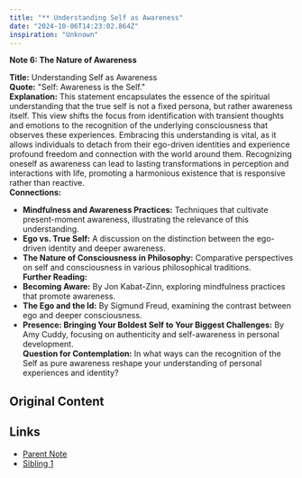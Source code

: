 ```yaml
---
title: "** Understanding Self as Awareness"
date: "2024-10-06T14:23:02.864Z"
inspiration: "Unknown"
---
```


**Note 6: The Nature of Awareness**

**Title:** Understanding Self as Awareness  
**Quote:** "Self: Awareness is the Self."  
**Explanation:** This statement encapsulates the essence of the spiritual understanding that the true self is not a fixed persona, but rather awareness itself. This view shifts the focus from identification with transient thoughts and emotions to the recognition of the underlying consciousness that observes these experiences. Embracing this understanding is vital, as it allows individuals to detach from their ego-driven identities and experience profound freedom and connection with the world around them. Recognizing oneself as awareness can lead to lasting transformations in perception and interactions with life, promoting a harmonious existence that is responsive rather than reactive.  
**Connections:**  
- **Mindfulness and Awareness Practices:** Techniques that cultivate present-moment awareness, illustrating the relevance of this understanding.  
- **Ego vs. True Self:** A discussion on the distinction between the ego-driven identity and deeper awareness.  
- **The Nature of Consciousness in Philosophy:** Comparative perspectives on self and consciousness in various philosophical traditions.  
**Further Reading:**  
- **Becoming Aware:** By Jon Kabat-Zinn, exploring mindfulness practices that promote awareness.  
- **The Ego and the Id:** By Sigmund Freud, examining the contrast between ego and deeper consciousness.  
- **Presence: Bringing Your Boldest Self to Your Biggest Challenges:** By Amy Cuddy, focusing on authenticity and self-awareness in personal development.  
**Question for Contemplation:** In what ways can the recognition of the Self as pure awareness reshape your understanding of personal experiences and identity?

## Original Content



## Links

- [Parent Note](/parent-note.md)
- [Sibling 1](/zettel1.md)
